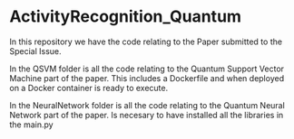 # ActivityRecognition_Quantum

In this repository we have the code relating to the Paper submitted to the Special Issue.

In the QSVM folder is all the code relating to the Quantum Support Vector Machine part of the paper.
This includes a Dockerfile and when deployed on a Docker container is ready to execute.

In the NeuralNetwork folder is all the code relating to the Quantum Neural Network part of the paper.
Is necesary to have installed all the libraries in the main.py 
